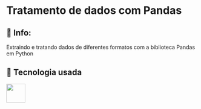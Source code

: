 <h1>Tratamento de dados com Pandas</h1>

<h2>📝 Info:</h2>
<p>Extraindo e tratando dados de diferentes formatos com a biblioteca Pandas em Python</p>

## 🚀 Tecnologia usada
<div>
  <img src="https://github.com/user-attachments/assets/0f7fac17-77a4-40f2-aea6-5fdebd299718](https://github.com/user-attachments/assets/0ad4a8c0-67f5-4e10-b448-16dedeb8a5f2" width="50px">
</div>
